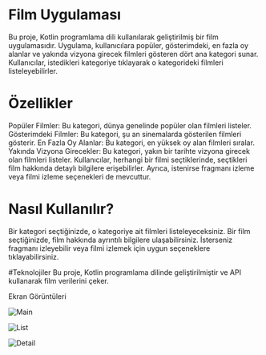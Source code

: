 # Film Uygulaması
Bu proje, Kotlin programlama dili kullanılarak geliştirilmiş bir film uygulamasıdır. Uygulama, kullanıcılara popüler, gösterimdeki, en fazla oy alanlar ve yakında vizyona girecek filmleri gösteren dört ana kategori sunar. Kullanıcılar, istedikleri kategoriye tıklayarak o kategorideki filmleri listeleyebilirler.

# Özellikler
Popüler Filmler: Bu kategori, dünya genelinde popüler olan filmleri listeler.
Gösterimdeki Filmler: Bu kategori, şu an sinemalarda gösterilen filmleri gösterir.
En Fazla Oy Alanlar: Bu kategori, en yüksek oy alan filmleri sıralar.
Yakında Vizyona Girecekler: Bu kategori, yakın bir tarihte vizyona girecek olan filmleri listeler.
Kullanıcılar, herhangi bir filmi seçtiklerinde, seçtikleri film hakkında detaylı bilgilere erişebilirler. Ayrıca, istenirse fragmanı izleme veya filmi izleme seçenekleri de mevcuttur.

# Nasıl Kullanılır?
Bir kategori seçtiğinizde, o kategoriye ait filmleri listeleyeceksiniz.
Bir film seçtiğinizde, film hakkında ayrıntılı bilgilere ulaşabilirsiniz.
İsterseniz fragmanı izleyebilir veya filmi izlemek için uygun seçeneklere tıklayabilirsiniz.

#Teknolojiler
Bu proje, Kotlin programlama dilinde geliştirilmiştir ve API kullanarak film verilerini çeker.

Ekran Görüntüleri

![Main](https://github.com/M-SYK/M_SYK-ToDoList/assets/92882254/da1af6d1-d1f9-4a63-ab37-630be4760d22)

![List](https://github.com/M-SYK/M_SYK-ToDoList/assets/92882254/4af6395b-2ee1-4490-ac99-8e85c6a74cfa)

![Detail](https://github.com/M-SYK/M_SYK-ToDoList/assets/92882254/7dc86ddb-3705-4405-b09c-69831ec683b8)
